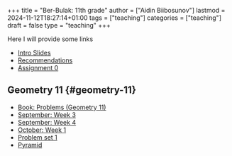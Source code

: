 +++
title = "Ber-Bulak: 11th grade"
author = ["Aidin Biibosunov"]
lastmod = 2024-11-12T18:27:14+01:00
tags = ["teaching"]
categories = ["teaching"]
draft = false
type = "teaching"
+++

Here I will provide some links

-   [Intro Slides](/reveal_js_talks/intro_me/intro.html)
-   [Recommendations](/html_files/recommendations.html)
-   [Assignment 0](/pdf_files/berbulak/algebra_8/assignments/week1_asst0.html)


## Geometry 11 {#geometry-11}

-   [Book: Problems (Geometry 11)](https://www.dropbox.com/scl/fi/yhc6646pq2bcw3gniazaa/geom10%5Fproblems.pdf?rlkey=69monz9eoaw18y6mo0zhj4put&st=u9h4je0m&dl=0)
-   [September: Week 3](/pdf_files/berbulak/geometry_11/geometry11_week3.html)
-   [September: Week 4](/pdf_files/berbulak/geometry_11/geometry11_week4.html)
-   [October: Week 1](/pdf_files/berbulak/geometry_11/geometry11_week5.html)
-   [Problem set 1](/pdf_files/berbulak/geometry_11/geometry11_PS1.html)
-   [Pyramid](/pdf_files/berbulak/geometry_11/geometry11_pyramid.html)